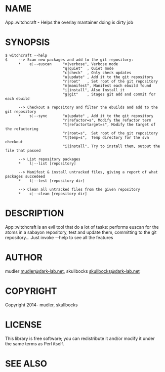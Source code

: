 # NAME

App::witchcraft - Helps the overlay mantainer doing is dirty job

# SYNOPSIS

    $ witchcraft --help
    $     --> Scan new packages and add to the git repository:
          *    e|--euscan     "v|verbose", Verbose mode
                              "q|quiet"  , Quiet mode
                              "c|check"  , Only check updates
                              "u|update" , Add it to the git repository
                              "r|root"   , Set root of the git repository
                              "m|manifest", Manifest each ebuild found
                              "i|install", Also Install it
                              "g|git"    , Stages git add and commit for each ebuild

          --> Checkout a repository and filter the ebuilds and add to the git repository
          *    s|--sync       "u|update" , Add it to the git repository
                              "r|refactor=s", Modify the refactor term
                              "t|refactortarget=s", Modify the target of the refactoring
                              "r|root=s",  Set root of the git repository
                              "t|temp=s",  Temp directory for the svn checkout
                              "i|install", Try to install them, output the file that passed

          --> List repository packages
          *    l|--list [repository]     

          --> Manifest & install untracked files, giving a report of what packages succedeed
          *    t|--test [repository dir] 

          --> Clean all untracked files from the given repository
          *    c|--clean [repository dir]

# DESCRIPTION

App::witchcraft is an evil tool that do a lot of tasks: performs euscan for the atoms in a sabayon repository, test and update them, committing to the git repository...
Just invoke --help to see all the features

# AUTHOR

mudler <mudler@dark-lab.net>, skullbocks <skullbocks@dark-lab.net>

# COPYRIGHT

Copyright 2014- mudler, skullbocks

# LICENSE

This library is free software; you can redistribute it and/or modify
it under the same terms as Perl itself.

# SEE ALSO
